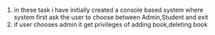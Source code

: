 1. in these task i have initially created a console based system where system first ask the user to choose between Admin,Student and exit
2. if user chooses admin it get privileges of adding book,deleting book
